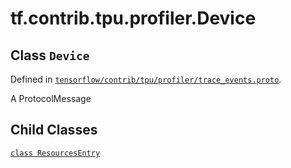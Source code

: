 <div itemscope itemtype="http://developers.google.com/ReferenceObject">
<meta itemprop="name" content="tf.contrib.tpu.profiler.Device" />
<meta itemprop="path" content="Stable" />
<meta itemprop="property" content="ResourcesEntry"/>
</div>

# tf.contrib.tpu.profiler.Device

## Class `Device`





Defined in [`tensorflow/contrib/tpu/profiler/trace_events.proto`](https://www.tensorflow.org/code/tensorflow/contrib/tpu/profiler/trace_events.proto).

A ProtocolMessage

## Child Classes
[`class ResourcesEntry`](../../../../tf/contrib/tpu/profiler/Device/ResourcesEntry.md)

